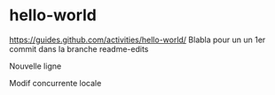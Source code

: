 # hello-world
https://guides.github.com/activities/hello-world/
Blabla pour un un 1er commit dans la branche readme-edits

Nouvelle ligne

Modif concurrente locale

